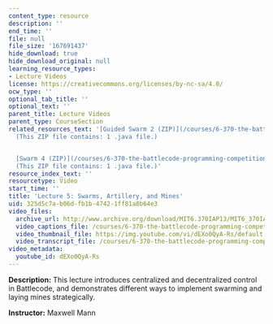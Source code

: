 ```yaml
---
content_type: resource
description: ''
end_time: ''
file: null
file_size: '167691437'
hide_download: true
hide_download_original: null
learning_resource_types:
- Lecture Videos
license: https://creativecommons.org/licenses/by-nc-sa/4.0/
ocw_type: ''
optional_tab_title: ''
optional_text: ''
parent_title: Lecture Videos
parent_type: CourseSection
related_resources_text: '[Guided Swarm 2 (ZIP)](/courses/6-370-the-battlecode-programming-competition-january-iap-2013/resources/guidedswarm2)
  (This ZIP file contains: 1 .java file.)


  [Swarm 4 (ZIP)](/courses/6-370-the-battlecode-programming-competition-january-iap-2013/resources/swarm4)
  (This ZIP file contains: 1 .java file.)'
resource_index_text: ''
resourcetype: Video
start_time: ''
title: 'Lecture 5: Swarms, Artillery, and Mines'
uid: 325d5c7a-b06d-fb1b-4742-1ff81a8b64e3
video_files:
  archive_url: http://www.archive.org/download/MIT6.370IAP13/MIT6_370IAP13_lec5_ipod.mp4
  video_captions_file: /courses/6-370-the-battlecode-programming-competition-january-iap-2013/1e643a306fe352c49d3080f4e7660a74_dEXo0QyA-Rs.vtt
  video_thumbnail_file: https://img.youtube.com/vi/dEXo0QyA-Rs/default.jpg
  video_transcript_file: /courses/6-370-the-battlecode-programming-competition-january-iap-2013/f80272209b3ca6c5fb0c04ed7351615e_dEXo0QyA-Rs.pdf
video_metadata:
  youtube_id: dEXo0QyA-Rs
---
```


**Description:** This lecture introduces centralized and decentralized control in Battlecode, and demonstrates different ways to implement swarming and laying mines strategically.

**Instructor:** Maxwell Mann

